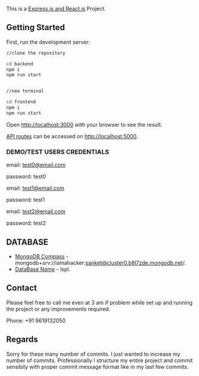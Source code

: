This is a [Express.js and React.js](https://expressjs.com/) Project.

## Getting Started

First, run the development server:

```bash
//clone the repository

cd backend
npm i
npm run start


//new terminal

cd frontend
npm i
npm run start
```

Open [http://localhost:3000](http://localhost:3000) with your browser to see the result.

[API routes](https://nextjs.org/docs/api-routes/introduction) can be accessed on [http://localhost:5000](http://localhost:5000).

### DEMO/TEST USERS CREDENTIALS


email: test0@email.com

password: test0


email: test1@email.com

password: test1


email: test2@email.com

password: test2

## DATABASE

- [MongoDB Compass]() - mongodb+srv://iamahacker:sanket@cluster0.b8l7zde.mongodb.net/.
- [DataBase Name]() - lspl.

## Contact

Please feel free to call me even at 3 am if problem while set up and running the project or any improvements required.

Phone: +91 9619132050

## Regards

Sorry for these many number of commits. I just wanted to increase my number of commits. Professionally I structure my entire project and commit sensibily with proper commit message format like in my last few commits.